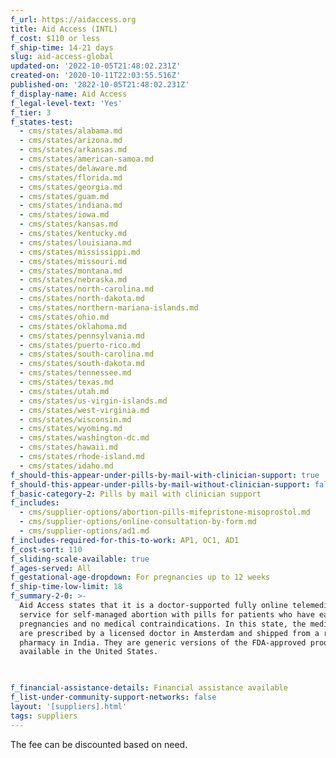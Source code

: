 ```yaml
---
f_url: https://aidaccess.org
title: Aid Access (INTL)
f_cost: $110 or less
f_ship-time: 14-21 days
slug: aid-access-global
updated-on: '2022-10-05T21:48:02.231Z'
created-on: '2020-10-11T22:03:55.516Z'
published-on: '2022-10-05T21:48:02.231Z'
f_display-name: Aid Access
f_legal-level-text: 'Yes'
f_tier: 3
f_states-test:
  - cms/states/alabama.md
  - cms/states/arizona.md
  - cms/states/arkansas.md
  - cms/states/american-samoa.md
  - cms/states/delaware.md
  - cms/states/florida.md
  - cms/states/georgia.md
  - cms/states/guam.md
  - cms/states/indiana.md
  - cms/states/iowa.md
  - cms/states/kansas.md
  - cms/states/kentucky.md
  - cms/states/louisiana.md
  - cms/states/mississippi.md
  - cms/states/missouri.md
  - cms/states/montana.md
  - cms/states/nebraska.md
  - cms/states/north-carolina.md
  - cms/states/north-dakota.md
  - cms/states/northern-mariana-islands.md
  - cms/states/ohio.md
  - cms/states/oklahoma.md
  - cms/states/pennsylvania.md
  - cms/states/puerto-rico.md
  - cms/states/south-carolina.md
  - cms/states/south-dakota.md
  - cms/states/tennessee.md
  - cms/states/texas.md
  - cms/states/utah.md
  - cms/states/us-virgin-islands.md
  - cms/states/west-virginia.md
  - cms/states/wisconsin.md
  - cms/states/wyoming.md
  - cms/states/washington-dc.md
  - cms/states/hawaii.md
  - cms/states/rhode-island.md
  - cms/states/idaho.md
f_should-this-appear-under-pills-by-mail-with-clinician-support: true
f_should-this-appear-under-pills-by-mail-without-clinician-support: false
f_basic-category-2: Pills by mail with clinician support
f_includes:
  - cms/supplier-options/abortion-pills-mifepristone-misoprostol.md
  - cms/supplier-options/online-consultation-by-form.md
  - cms/supplier-options/ad1.md
f_includes-required-for-this-to-work: AP1, OC1, AD1
f_cost-sort: 110
f_sliding-scale-available: true
f_ages-served: All
f_gestational-age-dropdown: For pregnancies up to 12 weeks
f_ship-time-low-limit: 18
f_summary-2-0: >-
  Aid Access states that it is a doctor-supported fully online telemedicine
  service for self-managed abortion with pills for patients who have early
  pregnancies and no medical contraindications. In this state, the medications
  are prescribed by a licensed doctor in Amsterdam and shipped from a reputable
  pharmacy in India. They are generic versions of the FDA-approved products
  available in the United States.


  ‍
f_financial-assistance-details: Financial assistance available
f_list-under-community-support-networks: false
layout: '[suppliers].html'
tags: suppliers
---
```


The fee can be discounted based on need.
